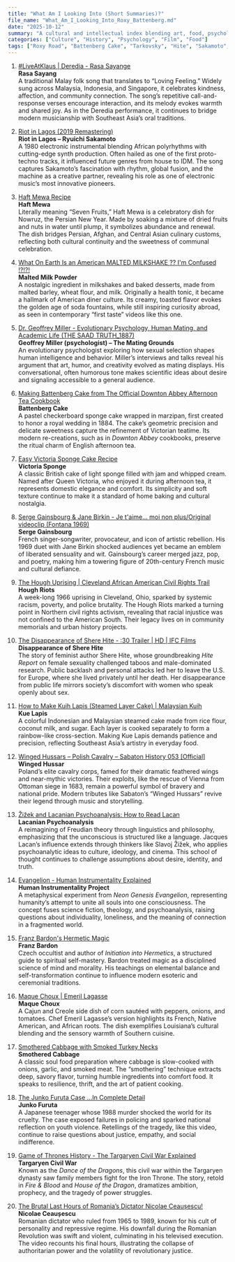 ```yaml
---
title: "What Am I Looking Into (Short Summaries)?"
file_name: "What_Am_I_Looking_Into_Roxy_Battenberg.md"
date: "2025-10-12"
summary: "A cultural and intellectual index blending art, food, psychology, and history — from Roxy Road and Battenberg Cakes to Tarkovsky, Hite, and the Winged Hussars."
categories: ["Culture", "History", "Psychology", "Film", "Food"]
tags: ["Roxy Road", "Battenberg Cake", "Tarkovsky", "Hite", "Sakamoto", "Miller", "Humor Theories"]
---
```


1. [#LiveAtKlaus | Deredia - Rasa Sayange](https://www.youtube.com/watch?v=PUwNcskeVpI&list=RDPUwNcskeVpI&start_radio=1)  
   **Rasa Sayang**  
   A traditional Malay folk song that translates to “Loving Feeling.” Widely sung across Malaysia, Indonesia, and Singapore, it celebrates kindness, affection, and community connection. The song’s repetitive call-and-response verses encourage interaction, and its melody evokes warmth and shared joy. As in the Deredia performance, it continues to bridge modern musicianship with Southeast Asia’s oral traditions.

2. [Riot in Lagos (2019 Remastering)](https://www.youtube.com/watch?v=GPuBOYsl--M&list=RDGPuBOYsl--M&start_radio=1)  
   **Riot in Lagos – Ryuichi Sakamoto**  
   A 1980 electronic instrumental blending African polyrhythms with cutting-edge synth production. Often hailed as one of the first proto-techno tracks, it influenced future genres from house to IDM. The song captures Sakamoto’s fascination with rhythm, global fusion, and the machine as a creative partner, revealing his role as one of electronic music’s most innovative pioneers.

3. [Haft Mewa Recipe](https://www.youtube.com/watch?v=-VZ-RHr-Syo)  
   **Haft Mewa**  
   Literally meaning “Seven Fruits,” Haft Mewa is a celebratory dish for Nowruz, the Persian New Year. Made by soaking a mixture of dried fruits and nuts in water until plump, it symbolizes abundance and renewal. The dish bridges Persian, Afghan, and Central Asian culinary customs, reflecting both cultural continuity and the sweetness of communal celebration.

4. [What On Earth Is an American MALTED MILKSHAKE ?? I'm Confused !?!?!](https://youtu.be/P0ul-zmrsa8?si=ncM5wghx_glvgQ7p)  
   **Malted Milk Powder**  
   A nostalgic ingredient in milkshakes and baked desserts, made from malted barley, wheat flour, and milk. Originally a health tonic, it became a hallmark of American diner culture. Its creamy, toasted flavor evokes the golden age of soda fountains, while still inspiring curiosity abroad, as seen in contemporary “first taste” videos like this one.

5. [Dr. Geoffrey Miller - Evolutionary Psychology, Human Mating, and Academic Life (THE SAAD TRUTH_1887)](https://youtu.be/OguFPVCDzxI?si=YWKxNAjFmI8BeHnt)  
   **Geoffrey Miller (psychologist) – The Mating Grounds**  
   An evolutionary psychologist exploring how sexual selection shapes human intelligence and behavior. Miller’s interviews and talks reveal his argument that art, humor, and creativity evolved as mating displays. His conversational, often humorous tone makes scientific ideas about desire and signaling accessible to a general audience.

6. [Making Battenberg Cake from The Official Downton Abbey Afternoon Tea Cookbook](https://youtu.be/OdmYjU5FOqM?si=dIIpsAvdgo-QPz2-)  
   **Battenberg Cake**  
   A pastel checkerboard sponge cake wrapped in marzipan, first created to honor a royal wedding in 1884. The cake’s geometric precision and delicate sweetness capture the refinement of Victorian teatime. Its modern re-creations, such as in *Downton Abbey* cookbooks, preserve the ritual charm of English afternoon tea.

7. [Easy Victoria Sponge Cake Recipe](https://youtu.be/UTi1n-TM53c?si=kz2nvt2wgMn7Kdgh)  
   **Victoria Sponge**  
   A classic British cake of light sponge filled with jam and whipped cream. Named after Queen Victoria, who enjoyed it during afternoon tea, it represents domestic elegance and comfort. Its simplicity and soft texture continue to make it a standard of home baking and cultural nostalgia.

8. [Serge Gainsbourg & Jane Birkin - Je t'aime... moi non plus/Original videoclip (Fontana 1969)](https://youtu.be/GlpDf6XX_j0?si=bu4XdHEwIOU_q8Bv)  
   **Serge Gainsbourg**  
   French singer-songwriter, provocateur, and icon of artistic rebellion. His 1969 duet with Jane Birkin shocked audiences yet became an emblem of liberated sensuality and wit. Gainsbourg’s career merged jazz, pop, and poetry, making him a towering figure of 20th-century French music and cultural defiance.

9. [The Hough Uprising | Cleveland African American Civil Rights Trail](https://youtu.be/PiSriquCMGc?si=25Zhoxgf9KAwjz4f)  
   **Hough Riots**  
   A week-long 1966 uprising in Cleveland, Ohio, sparked by systemic racism, poverty, and police brutality. The Hough Riots marked a turning point in Northern civil rights activism, revealing that racial injustice was not confined to the American South. Their legacy lives on in community memorials and urban history projects.

10. [The Disappearance of Shere Hite - :30 Trailer | HD | IFC Films](https://youtu.be/BX-E1Uo74ks?si=nP9DcmcxMUGNVZ0h)  
    **Disappearance of Shere Hite**  
    The story of feminist author Shere Hite, whose groundbreaking *Hite Report* on female sexuality challenged taboos and male-dominated research. Public backlash and personal attacks led her to leave the U.S. for Europe, where she lived privately until her death. Her disappearance from public life mirrors society’s discomfort with women who speak openly about sex.

11. [How to Make Kuih Lapis (Steamed Layer Cake) | Malaysian Kuih](https://youtu.be/JO5KoWgQODk?si=kWRMgH4RhoK0LhKd)  
    **Kue Lapis**  
    A colorful Indonesian and Malaysian steamed cake made from rice flour, coconut milk, and sugar. Each layer is cooked separately to form a rainbow-like cross-section. Making Kue Lapis demands patience and precision, reflecting Southeast Asia’s artistry in everyday food.

12. [Winged Hussars – Polish Cavalry – Sabaton History 053 [Official]](https://youtu.be/K_L5acJht3g?si=xutHWBfBhNlMNQpU)  
    **Winged Hussar**  
    Poland’s elite cavalry corps, famed for their dramatic feathered wings and near-mythic victories. Their exploits, like the rescue of Vienna from Ottoman siege in 1683, remain a powerful symbol of bravery and national pride. Modern tributes like Sabaton’s “Winged Hussars” revive their legend through music and storytelling.

13. [Žižek and Lacanian Psychoanalysis: How to Read Lacan](https://youtu.be/q4vUaMeZhZ4?si=LOG2lnijrOSyAMb8)  
    **Lacanian Psychoanalysis**  
    A reimagining of Freudian theory through linguistics and philosophy, emphasizing that the unconscious is structured like a language. Jacques Lacan’s influence extends through thinkers like Slavoj Žižek, who applies psychoanalytic ideas to culture, ideology, and cinema. This school of thought continues to challenge assumptions about desire, identity, and truth.

14. [Evangelion - Human Instrumentality Explained](https://youtu.be/Che9y17bIx0?si=37ubLJXsD4T0D5O1)  
    **Human Instrumentality Project**  
    A metaphysical experiment from *Neon Genesis Evangelion*, representing humanity’s attempt to unite all souls into one consciousness. The concept fuses science fiction, theology, and psychoanalysis, raising questions about individuality, loneliness, and the meaning of connection in a fragmented world.

15. [Franz Bardon's Hermetic Magic](https://youtu.be/3TdFkBCT5B8?si=Cxh9HalYEMb0c05y)  
    **Franz Bardon**  
    Czech occultist and author of *Initiation into Hermetics*, a structured guide to spiritual self-mastery. Bardon treated magic as a disciplined science of mind and morality. His teachings on elemental balance and self-transformation continue to influence modern esoteric and ceremonial traditions.

16. [Maque Choux | Emeril Lagasse](https://youtu.be/m5UCsT7MYzo?si=Za_AlMtGrvoxaaKu)  
    **Maque Choux**  
    A Cajun and Creole side dish of corn sautéed with peppers, onions, and tomatoes. Chef Emeril Lagasse’s version highlights its French, Native American, and African roots. The dish exemplifies Louisiana’s cultural blending and the sensory warmth of Southern cuisine.

17. [Smothered Cabbage with Smoked Turkey Necks](https://youtu.be/MWSfIsNmPbI?si=BX2z3sTxptu_hBal)  
    **Smothered Cabbage**  
    A classic soul food preparation where cabbage is slow-cooked with onions, garlic, and smoked meat. The “smothering” technique extracts deep, savory flavor, turning humble ingredients into comfort food. It speaks to resilience, thrift, and the art of patient cooking.

18. [The Junko Furuta Case ...In Complete Detail](https://youtu.be/YGSN2MTmzDQ?si=2DZfyrqAK9sNtM6G)  
    **Junko Furuta**  
    A Japanese teenager whose 1988 murder shocked the world for its cruelty. The case exposed failures in policing and sparked national reflection on youth violence. Retellings of the tragedy, like this video, continue to raise questions about justice, empathy, and social indifference.

19. [Game of Thrones History - The Targaryen Civil War Explained](https://youtu.be/BgXQhcdFakI?si=sDIkmGYmNvxkjY10)  
    **Targaryen Civil War**  
    Known as the *Dance of the Dragons*, this civil war within the Targaryen dynasty saw family members fight for the Iron Throne. The story, retold in *Fire & Blood* and *House of the Dragon*, dramatizes ambition, prophecy, and the tragedy of power struggles.

20. [The Brutal Last Hours of Romania’s Dictator Nicolae Ceaușescu!](https://youtu.be/hKq5ZhS40f8?si=wY651g0iQbTbIE2L)  
    **Nicolae Ceaușescu**  
    Romanian dictator who ruled from 1965 to 1989, known for his cult of personality and repressive regime. His downfall during the Romanian Revolution was swift and violent, culminating in his televised execution. The video recounts his final hours, illustrating the collapse of authoritarian power and the volatility of revolutionary justice.
